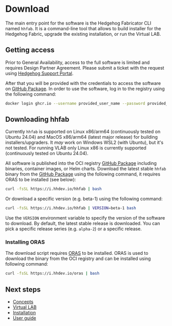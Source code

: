 # Download

The main entry point for the software is the Hedgehog Fabricator CLI named `hhfab`. It is a command-line tool that
allows to build installer for the Hedgehog Fabric, upgrade the existing installation, or run the Virtual LAB.

## Getting access

Prior to General Availability, access to the full software is limited and requires Design Partner Agreement.
Please submit a ticket with the request using [Hedgehog Support Portal](https://support.githedgehog.com/).

After that you will be provided with the credentials to access the software on [GitHub Package](https://ghcr.io).
In order to use the software, log in to the registry using the following command:

```bash
docker login ghcr.io --username provided_user_name --password provided_token_string
```

## Downloading hhfab

Currently `hhfab` is supported on Linux x86/arm64 (continuously tested on Ubuntu 24.04) and MacOS x86/arm64 (latest
major release) for building installers/upgraders. It *may* work on Windows WSL2 (with Ubuntu), but it's not tested.
For running VLAB only Linux x86 is currently supported (continuously tested on Ubuntu 24.04).

All software is published into the OCI registry [GitHub Package](https://ghcr.io) including binaries, container images, or Helm charts.
Download the latest stable `hhfab` binary from the [GitHub Package](https://ghcr.io) using the following command, it requires ORAS to be installed (see below):

```bash
curl -fsSL https://i.hhdev.io/hhfab | bash
```

Or download a specific version (e.g. beta-1) using the following command:

```bash
curl -fsSL https://i.hhdev.io/hhfab | VERSION=beta-1 bash
```

Use the `VERSION` environment variable to specify the version of the software to download. By default, the latest stable
release is downloaded. You can pick a specific release series (e.g. `alpha-2`) or a specific release.

### Installing ORAS

The download script requires [ORAS](https://oras.land/) to be installed. ORAS is used to download the binary from the
OCI registry and can be installed using following command:

```bash
curl -fsSL https://i.hhdev.io/oras | bash
```

## Next steps

* [Concepts](../concepts/overview.md)
* [Virtual LAB](../vlab/overview.md)
* [Installation](../install-upgrade/install.md)
* [User guide](../user-guide/overview.md)
